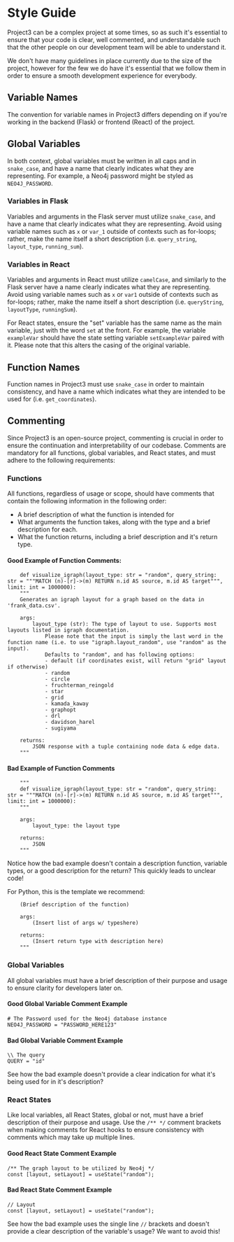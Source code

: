 # Style Guide

Project3 can be a complex project at some times, so as such it's essential to ensure that your code is clear, well commented, and understandable such that the other people on our development team will be able to understand it.

We don't have many guidelines in place currently due to the size of the project, however for the few we do have it's essential that we follow them in order to ensure a smooth development experience for everybody.

## Variable Names
The convention for variable names in Project3 differs depending on if you're working in the backend (Flask) or frontend (React) of the project.

## Global Variables
In both context, global variables must be written in all caps and in `snake_case`, and have a name that clearly indicates what they are representing. For example, a Neo4j password might be styled as `NEO4J_PASSWORD`.

### Variables in Flask
Variables and arguments in the Flask server must utilize `snake_case`, and have a name that clearly indicates what they are representing. Avoid using variable names such as `x` or `var_1` outside of contexts such as for-loops; rather, make the name itself a short description (i.e. `query_string`, `layout_type`, `running_sum`).

### Variables in React
Variables and arguments in React must utilize `camelCase`, and similarly to the Flask server have a name clearly indicates what they are representing. Avoid using variable names such as `x` or `var1` outside of contexts such as for-loops; rather, make the name itself a short description (i.e. `queryString`, `layoutType`, `runningSum`).

For React states, ensure the "set" variable has the same name as the main variable, just with the word `set` at the front. For example, the variable `exampleVar` should have the state setting variable `setExampleVar` paired with it. Please note that this alters the casing of the original variable.

## Function Names
Function names in Project3 must use `snake_case` in order to maintain consistency, and have a name which indicates what they are intended to be used for (i.e. `get_coordinates`).

## Commenting
Since Project3 is an open-source project, commenting is crucial in order to ensure the continuation and interpretability of our codebase. Comments are mandatory for all functions, global variables, and React states, and must adhere to the following requirements:

### Functions
All functions, regardless of usage or scope, should have comments that contain the following information in the following order:
- A brief description of what the function is intended for
- What arguments the function takes, along with the type and a brief description for each.
- What the function returns, including a brief description and it's return type.

#### Good Example of Function Comments:
```
    def visualize_igraph(layout_type: str = "random", query_string: str = """MATCH (n)-[r]->(m) RETURN n.id AS source, m.id AS target""", limit: int = 1000000):
    """
    Generates an igraph layout for a graph based on the data in 'frank_data.csv'.

    args:
        layout_type (str): The type of layout to use. Supports most layouts listed in igraph documentation.
            Please note that the input is simply the last word in the function name (i.e. to use "igraph.layout_random", use "random" as the input).
            Defaults to "random", and has following options:
            - default (if coordinates exist, will return "grid" layout if otherwise)
            - random
            - circle
            - fruchterman_reingold
            - star
            - grid
            - kamada_kaway
            - graphopt
            - drl
            - davidson_harel
            - sugiyama

    returns:
        JSON response with a tuple containing node data & edge data.
    """    
```

#### Bad Example of Function Comments
```
    """
    def visualize_igraph(layout_type: str = "random", query_string: str = """MATCH (n)-[r]->(m) RETURN n.id AS source, m.id AS target""", limit: int = 1000000):
    """

    args:
        layout_type: the layout type

    returns:
        JSON
    """    
```

Notice how the bad example doesn't contain a description function, variable types, or a good description for the return? This quickly leads to unclear code!

For Python, this is the template we recommend:
```
    (Brief description of the function)

    args:
        (Insert list of args w/ typeshere)

    returns:
        (Insert return type with description here)
    """    
```

### Global Variables
All global variables must have a brief description of their purpose and usage to ensure clarity for developers later on.

#### Good Global Variable Comment Example
```
# The Password used for the Neo4j database instance
NEO4J_PASSWORD = "PASSWORD_HERE123"
```

#### Bad Global Variable Comment Example
```
\\ The query
QUERY = "id"
```

See how the bad example doesn't provide a clear indication for what it's being used for in it's description?

### React States
Like local variables, all React States, global or not, must have a brief description of their purpose and usage. Use the `/** */` comment brackets when making comments for React hooks to ensure consistency with comments which may take up multiple lines.

#### Good React State Comment Example
```
/** The graph layout to be utilized by Neo4j */
const [layout, setLayout] = useState("random");
```

#### Bad React State Comment Example
```
// Layout
const [layout, setLayout] = useState("random");
```

See how the bad example uses the single line `//` brackets and doesn't provide a clear description of the variable's usage? We want to avoid this!
